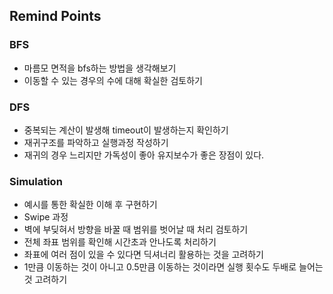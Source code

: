 ## Remind Points 
### BFS
+ 마름모 면적을 bfs하는 방법을 생각해보기
+ 이동할 수 있는 경우의 수에 대해 확실한 검토하기 

### DFS 
+ 중복되는 계산이 발생해 timeout이 발생하는지 확인하기
+ 재귀구조를 파악하고 실행과정 작성하기
+ 재귀의 경우 느리지만 가독성이 좋아 유지보수가 좋은 장점이 있다.


### Simulation 
+ 예시를 통한 확실한 이해 후 구현하기 
+ Swipe 과정
+ 벽에 부딪혀서 방향을 바꿀 때 범위를 벗어날 때 처리 검토하기
+ 전체 좌표 범위를 확인해 시간초과 안나도록 처리하기
+ 좌표에 여러 점이 있을 수 있다면 딕셔너리 활용하는 것을 고려하기
+ 1만큼 이동하는 것이 아니고 0.5만큼 이동하는 것이라면 실행 횟수도 두배로 늘어는 것 고려하기
    
